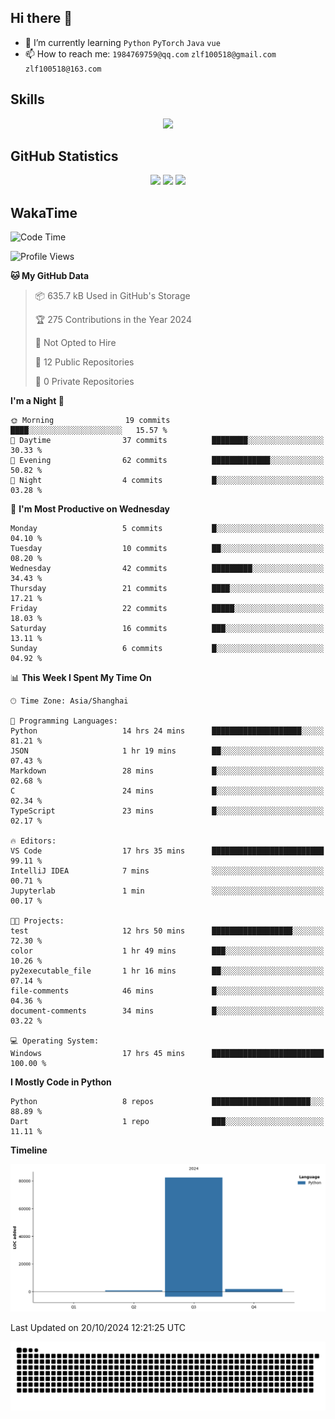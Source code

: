 ## Hi there 👋

- 🌱 I’m currently learning `Python` `PyTorch` `Java` `vue`
- 📫 How to reach me: `1984769759@qq.com` `zlf100518@gmail.com` `zlf100518@163.com`

## Skills
<div align="center"> <img src="https://skillicons.dev/icons?i=python,linux,git,github,html,css,js" /> </div>

## GitHub Statistics

<div align="center">
  <img src="https://github-readme-stats.vercel.app/api?username=CloudSwordSage&show_icons=true&theme=tokyonight" />
  <img src="https://github-readme-stats.vercel.app/api/top-langs/?username=CloudSwordSage&show_icons=true&theme=tokyonight" />
  <img src="https://github-readme-activity-graph.vercel.app/graph?username=CloudSwordSage&theme=xcode" />
</div>

## WakaTime

<!--START_SECTION:waka-->
![Code Time](http://img.shields.io/badge/Code%20Time-174%20hrs%2051%20mins-blue)

![Profile Views](http://img.shields.io/badge/Profile%20Views-1-blue)

**🐱 My GitHub Data** 

> 📦 635.7 kB Used in GitHub's Storage 
 > 
> 🏆 275 Contributions in the Year 2024
 > 
> 🚫 Not Opted to Hire
 > 
> 📜 12 Public Repositories 
 > 
> 🔑 0 Private Repositories 
 > 
**I'm a Night 🦉** 

```text
🌞 Morning                19 commits          ████░░░░░░░░░░░░░░░░░░░░░   15.57 % 
🌆 Daytime                37 commits          ████████░░░░░░░░░░░░░░░░░   30.33 % 
🌃 Evening                62 commits          █████████████░░░░░░░░░░░░   50.82 % 
🌙 Night                  4 commits           █░░░░░░░░░░░░░░░░░░░░░░░░   03.28 % 
```
📅 **I'm Most Productive on Wednesday** 

```text
Monday                   5 commits           █░░░░░░░░░░░░░░░░░░░░░░░░   04.10 % 
Tuesday                  10 commits          ██░░░░░░░░░░░░░░░░░░░░░░░   08.20 % 
Wednesday                42 commits          █████████░░░░░░░░░░░░░░░░   34.43 % 
Thursday                 21 commits          ████░░░░░░░░░░░░░░░░░░░░░   17.21 % 
Friday                   22 commits          █████░░░░░░░░░░░░░░░░░░░░   18.03 % 
Saturday                 16 commits          ███░░░░░░░░░░░░░░░░░░░░░░   13.11 % 
Sunday                   6 commits           █░░░░░░░░░░░░░░░░░░░░░░░░   04.92 % 
```


📊 **This Week I Spent My Time On** 

```text
🕑︎ Time Zone: Asia/Shanghai

💬 Programming Languages: 
Python                   14 hrs 24 mins      ████████████████████░░░░░   81.21 % 
JSON                     1 hr 19 mins        ██░░░░░░░░░░░░░░░░░░░░░░░   07.43 % 
Markdown                 28 mins             █░░░░░░░░░░░░░░░░░░░░░░░░   02.68 % 
C                        24 mins             █░░░░░░░░░░░░░░░░░░░░░░░░   02.34 % 
TypeScript               23 mins             █░░░░░░░░░░░░░░░░░░░░░░░░   02.17 % 

🔥 Editors: 
VS Code                  17 hrs 35 mins      █████████████████████████   99.11 % 
IntelliJ IDEA            7 mins              ░░░░░░░░░░░░░░░░░░░░░░░░░   00.71 % 
Jupyterlab               1 min               ░░░░░░░░░░░░░░░░░░░░░░░░░   00.17 % 

🐱‍💻 Projects: 
test                     12 hrs 50 mins      ██████████████████░░░░░░░   72.30 % 
color                    1 hr 49 mins        ███░░░░░░░░░░░░░░░░░░░░░░   10.26 % 
py2executable_file       1 hr 16 mins        ██░░░░░░░░░░░░░░░░░░░░░░░   07.14 % 
file-comments            46 mins             █░░░░░░░░░░░░░░░░░░░░░░░░   04.36 % 
document-comments        34 mins             █░░░░░░░░░░░░░░░░░░░░░░░░   03.22 % 

💻 Operating System: 
Windows                  17 hrs 45 mins      █████████████████████████   100.00 % 
```

**I Mostly Code in Python** 

```text
Python                   8 repos             ██████████████████████░░░   88.89 % 
Dart                     1 repo              ███░░░░░░░░░░░░░░░░░░░░░░   11.11 % 
```



**Timeline**

![Lines of Code chart](https://raw.githubusercontent.com/CloudSwordSage/CloudSwordSage/main/assets/bar_graph.png)


 Last Updated on 20/10/2024 12:21:25 UTC
<!--END_SECTION:waka-->

<div align="center"><img src="./assets/github-snake-dark.svg" /></div>
